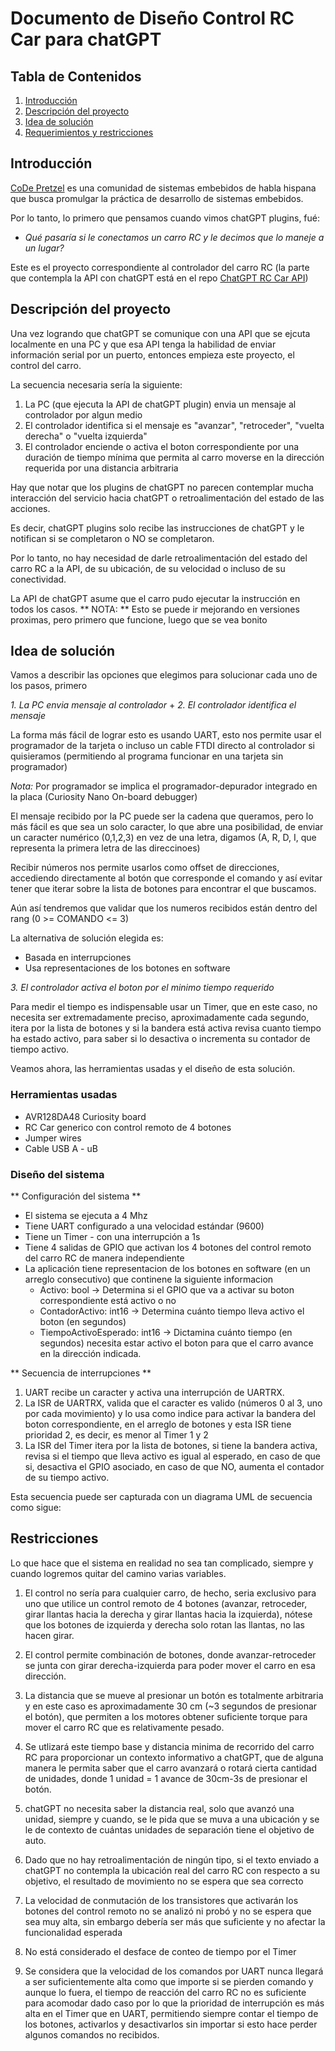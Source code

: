 # Documento de Diseño Control RC Car para chatGPT

## Tabla de Contenidos

1. [Introducción](#Introducción)
1. [Descripción del proyecto](#Descripción-del-proyecto)
1. [Idea de solución](#Idea-de-solución)
1. [Requerimientos y restricciones](#Requerimientos-y-restricciones)

## Introducción

[CoDe Pretzel](codepretzel.org) es una comunidad de sistemas embebidos de habla hispana que busca promulgar la práctica de desarrollo de sistemas embebidos.

Por lo tanto, lo primero que pensamos cuando vimos chatGPT plugins, fué:

* *Qué pasaría si le conectamos un carro RC y le decimos que lo maneje a un lugar?*

Este es el proyecto correspondiente al controlador del carro RC (la parte que contempla la API con chatGPT está en el repo [ChatGPT RC Car API](https://github.com/Karosuo/chatgpt_rccar_api))

## Descripción del proyecto

Una vez logrando que chatGPT se comunique con una API que se ejcuta localmente en una PC y que esa API tenga la habilidad de enviar información serial por un puerto, entonces empieza este proyecto, el control del carro.

La secuencia necesaria sería la siguiente:
1. La PC (que ejecuta la API de chatGPT plugin) envia un mensaje al controlador por algun medio
1. El controlador identifica si el mensaje es "avanzar", "retroceder", "vuelta derecha" o "vuelta izquierda"
1. El controlador enciende o activa el boton correspondiente por una duración de tiempo mínima que permita al carro moverse en la dirección requerida por una distancia arbitraria

Hay que notar que los plugins de chatGPT no parecen contemplar mucha interacción del servicio hacia chatGPT o retroalimentación del estado de las acciones.

Es decir, chatGPT plugins solo recibe las instrucciones de chatGPT y le notifican si se completaron o NO se completaron.

Por lo tanto, no hay necesidad de darle retroalimentación del estado del carro RC a la API, de su ubicación, de su velocidad o incluso de su conectividad.

La API de chatGPT asume que el carro pudo ejecutar la instrucción en todos los casos.
** NOTA: ** Esto se puede ir mejorando en versiones proximas, pero primero que funcione, luego que se vea bonito

## Idea de solución
Vamos a describir las opciones que elegimos para solucionar cada uno de los pasos, primero

*1. La PC envia mensaje al controlador* + *2. El controlador identifica el mensaje*

La forma más fácil de lograr esto es usando UART, esto nos permite usar el programador de la tarjeta o incluso un cable FTDI directo al controlador si quisieramos (permitiendo al programa funcionar en una tarjeta sin programador)

*Nota:* Por programador se implica el programador-depurador integrado en la placa (Curiosity Nano On-board debugger)

El mensaje recibido por la PC puede ser la cadena que queramos, pero lo más fácil es que sea un solo caracter, lo que abre una posibilidad, de enviar un caracter numérico (0,1,2,3) en vez de una letra, digamos (A, R, D, I, que representa la primera letra de las direccinoes)

Recibir números nos permite usarlos como offset de direcciones, accediendo directamente al botón que corresponde el comando y así evitar tener que iterar sobre la lista de botones para encontrar el que buscamos.

Aún así tendremos que validar que los numeros recibidos están dentro del rang (0 >= COMANDO <= 3)

La alternativa de solución elegida es:
- Basada en interrupciones   
- Usa representaciones de los botones en software

*3. El controlador activa el boton por el minimo tiempo requerido*

Para medir el tiempo es indispensable usar un Timer, que en este caso, no necesita ser extremadamente preciso, aproximadamente cada segundo, itera por la lista de botones y si la bandera está activa revisa cuanto tiempo ha estado activo, para saber si lo desactiva o incrementa su contador de tiempo activo.

Veamos ahora, las herramientas usadas y el diseño de esta solución.

### Herramientas usadas
- AVR128DA48 Curiosity board
- RC Car generico con control remoto de 4 botones
- Jumper wires
- Cable USB A - uB

### Diseño del sistema

** Configuración del sistema ** 
* El sistema se ejecuta a 4 Mhz
* Tiene UART configurado a una velocidad estándar (9600)
* Tiene un Timer - con una interrupción a 1s    
* Tiene 4 salidas de GPIO que activan los 4 botones del control remoto del carro RC de manera independiente
* La aplicación tiene representacion de los botones en software (en un arreglo consecutivo) que continene la siguiente informacion
    * Activo: bool -> Determina si el GPIO que va a activar su boton correspondiente está activo o no
    * ContadorActivo: int16 -> Determina cuánto tiempo lleva activo el boton (en segundos)
    * TiempoActivoEsperado: int16 -> Dictamina cuánto tiempo (en segundos) necesita estar activo el boton para que el carro avance en la dirección indicada.

** Secuencia de interrupciones **
1. UART recibe un caracter y activa una interrupción de UARTRX.
1. La ISR de UARTRX, valida que el caracter es valido (números 0 al 3, uno por cada movimiento) y lo usa como indice para activar la bandera del boton correspondiente, en el arreglo de botones y esta ISR tiene prioridad 2, es decir, es menor al Timer 1 y 2
1. La ISR del Timer itera por la lista de botones, si tiene la bandera activa, revisa si el tiempo que lleva activo es igual al esperado, en caso de que si, desactiva el GPIO asociado, en caso de que NO, aumenta el contador de su tiempo activo.

Esta secuencia puede ser capturada con un diagrama UML de secuencia como sigue:

## Restricciones

Lo que hace que el sistema en realidad no sea tan complicado, siempre y cuando logremos quitar del camino varias variables.

1. El control no sería para cualquier carro, de hecho, seria exclusivo para uno que utilice un control remoto de 4 botones (avanzar, retroceder, girar llantas hacia la derecha y girar llantas hacia la izquierda), nótese que los botones de izquierda y derecha solo rotan las llantas, no las hacen girar.

1. El control permite combinación de botones, donde avanzar-retroceder se junta con girar derecha-izquierda para poder mover el carro en esa dirección.

1. La distancia que se mueve al presionar un botón es totalmente arbitraria y en este caso es aproximadamente 30 cm (~3 segundos de presionar el botón), que permiten a los motores obtener suficiente torque para mover el carro RC que es relativamente pesado.

1. Se utlizará este tiempo base y distancia minima de recorrido del carro RC para proporcionar un contexto informativo a chatGPT, que de alguna manera le permita saber que el carro avanzará o rotará cierta cantidad de unidades, donde 1 unidad = 1 avance de 30cm-3s de presionar el botón.

1. chatGPT no necesita saber la distancia real, solo que avanzó una unidad, siempre y cuando, se le pida que se muva a una ubicación y se le de contexto de cuántas unidades de separación tiene el objetivo de auto.

1. Dado que no hay retroalimentación de ningún tipo, si el texto enviado a chatGPT no contempla la ubicación real del carro RC con respecto a su objetivo, el resultado de movimiento no se espera que sea correcto

1. La velocidad de conmutación de los transistores que activarán los botones del control remoto no se analizó ni probó y no se espera que sea muy alta, sin embargo debería ser más que suficiente y no afectar la funcionalidad esperada

1. No está considerado el desface de conteo de tiempo por el Timer

1. Se considera que la velocidad de los comandos por UART nunca llegará a ser suficientemente alta como que importe si se pierden comando y aunque lo fuera, el tiempo de reacción del carro RC no es suficiente para acomodar dado caso por lo que la prioridad de interrupción es más alta en el Timer que en UART, permitiendo siempre contar el tiempo de los botones, activarlos y desactivarlos sin importar si esto hace perder algunos comandos no recibidos.